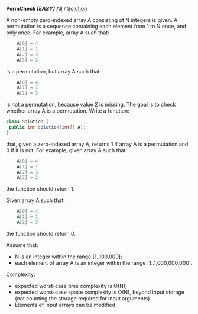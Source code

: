 __PermCheck *[EASY]*__				[All](README.md) / [Solution](Codility/src/train/counting_elements/PermCheck.java)

A non-empty zero-indexed array A consisting of N integers is given.
A permutation is a sequence containing each element from 1 to N once, and only once.
For example, array A such that:
```java
    A[0] = 4
    A[1] = 1
    A[2] = 3
    A[3] = 2
```
is a permutation, but array A such that:
```java
    A[0] = 4
    A[1] = 1
    A[2] = 3
```
is not a permutation, because value 2 is missing.
The goal is to check whether array A is a permutation.
Write a function:
```java
class Solution {
 public int solution(int[] A); 
}
```
that, given a zero-indexed array A, returns 1 if array A is a permutation and 0 if it is not.
For example, given array A such that:
```java
    A[0] = 4
    A[1] = 1
    A[2] = 3
    A[3] = 2
```
the function should return 1.

Given array A such that:
```java
    A[0] = 4
    A[1] = 1
    A[2] = 3
```
the function should return 0.

Assume that:

+ N is an integer within the range [1..100,000];
+ each element of array A is an integer within the range [1..1,000,000,000].

Complexity:

+ expected worst-case time complexity is O(N);
+ expected worst-case space complexity is O(N), beyond input storage (not counting the storage required for input arguments).
+ Elements of input arrays can be modified.